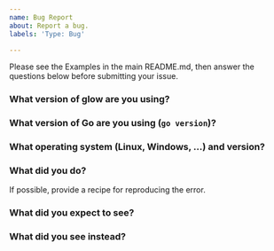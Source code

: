 ```yaml
---
name: Bug Report
about: Report a bug.
labels: 'Type: Bug'

---
```


Please see the Examples in the main README.md, then answer the questions below before submitting your issue.

### What version of glow are you using?

### What version of Go are you using (`go version`)?

### What operating system (Linux, Windows, …) and version?

### What did you do?

If possible, provide a recipe for reproducing the error.

### What did you expect to see?

### What did you see instead?
